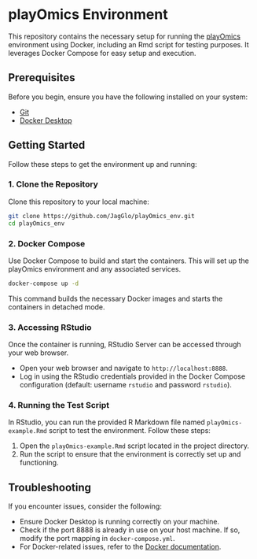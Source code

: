 # playOmics Environment

This repository contains the necessary setup for running the [playOmics](https://github.com/JagGlo/playOmics) environment using Docker, including an Rmd script for testing purposes. It leverages Docker Compose for easy setup and execution.

## Prerequisites

Before you begin, ensure you have the following installed on your system:

- [Git](https://git-scm.com/downloads)
- [Docker Desktop](https://www.docker.com/products/docker-desktop)

## Getting Started

Follow these steps to get the environment up and running:

### 1. Clone the Repository

Clone this repository to your local machine:

```bash
git clone https://github.com/JagGlo/playOmics_env.git
cd playOmics_env
```

### 2. Docker Compose

Use Docker Compose to build and start the containers. This will set up the playOmics environment and any associated services.

```bash
docker-compose up -d
```

This command builds the necessary Docker images and starts the containers in detached mode.

### 3. Accessing RStudio

Once the container is running, RStudio Server can be accessed through your web browser.

- Open your web browser and navigate to `http://localhost:8888`.
- Log in using the RStudio credentials provided in the Docker Compose configuration (default: username `rstudio` and password `rstudio`).

### 4. Running the Test Script

In RStudio, you can run the provided R Markdown file named `playOmics-example.Rmd` script to test the environment. Follow these steps:

1. Open the `playOmics-example.Rmd` script located in the project directory.
2. Run the script to ensure that the environment is correctly set up and functioning.

## Troubleshooting

If you encounter issues, consider the following:

- Ensure Docker Desktop is running correctly on your machine.
- Check if the port 8888 is already in use on your host machine. If so, modify the port mapping in `docker-compose.yml`.
- For Docker-related issues, refer to the [Docker documentation](https://docs.docker.com/).
